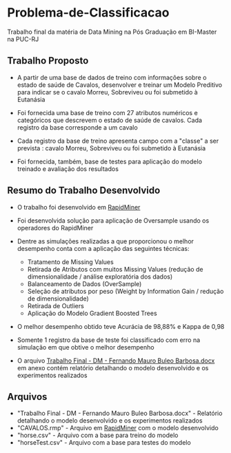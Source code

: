 # Problema-de-Classificacao
Trabalho final da matéria de Data Mining na Pós Graduação em BI-Master na PUC-RJ

## Trabalho Proposto

- A partir de uma base de dados de treino com informações sobre o estado de saúde de Cavalos, desenvolver e treinar um Modelo Preditivo para indicar se o cavalo Morreu, Sobreviveu ou foi submetido à Eutanásia

- Foi fornecida uma base de treino com 27 atributos numéricos e categóricos que descrevem o estado de saúde de cavalos. Cada registro da base corresponde a um cavalo

- Cada registro da base de treino apresenta campo com a "classe" a ser prevista : cavalo Morreu, Sobreviveu ou foi submetido à Eutanásia

- Foi fornecida, também, base de testes para aplicação do modelo treinado e avaliação dos resultados


## Resumo do Trabalho Desenvolvido
- O trabalho foi desenvolvido em [RapidMiner](https://rapidminer.com/)
- Foi desenvolvida solução para aplicação de Oversample usando os operadores do RapidMiner
- Dentre as simulações realizadas a que proporcionou o melhor desempenho conta com a aplicação das seguintes técnicas:
  - Tratamento de Missing Values 
  - Retirada de Atributos com muitos Missing Values (redução de dimensionalidade / análise exploratória dos dados)
  - Balanceamento de Dados (OverSample)
  - Seleção de atributos por peso (Weight by Information Gain / redução de dimensionalidade) 
  - Retirada de Outliers 
  - Aplicação do Modelo Gradient Boosted Trees 

- O melhor desempenho obtido teve Acurácia de 98,88% e Kappa de 0,98
- Somente 1 registro da base de teste foi classificado com erro na simulação em que obtive o melhor desempenho
- O arquivo [Trabalho Final - DM - Fernando Mauro Buleo Barbosa.docx](https://github.com/buleo/Problema-de-Classificacao/blob/main/Trabalho%20Final%20-%20DM%20-%20Fernando%20Mauro%20Buleo%20Barbosa.docx) em anexo contém relatório detalhando o modelo desenvolvido e os experimentos realizados


## Arquivos
- "Trabalho Final - DM - Fernando Mauro Buleo Barbosa.docx" - Relatório detalhando o modelo desenvolvido e os experimentos realizados
- "CAVALOS.rmp" - Arquivo em [RapidMiner](https://rapidminer.com/) com o modelo desenvolvido
- "horse.csv" - Arquivo com a base para treino do modelo
- "horseTest.csv" - Arquivo com a base para testes do modelo
